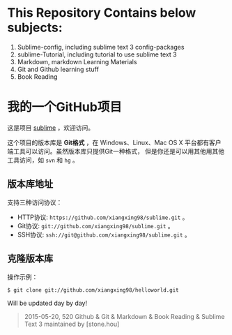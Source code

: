 # This Repository Contains below subjects:
1. Sublime-config, including sublime text 3 config-packages
2. sublime-Tutorial, including tutorial to use sublime text 3
3. Markdown, markdown Learning Materials 
4. Git and Github learning stuff
5. Book Reading 

# 我的一个GitHub项目

这是项目 [sublime](https://github.com/xiangxing98/sublime) ，欢迎访问。

这个项目的版本库是 **Git格式** ，在 Windows、Linux、Mac OS X
平台都有客户端工具可以访问。虽然版本库只提供Git一种格式，
但是你还是可以用其他用其他工具访问，如 ``svn`` 和 ``hg`` 。

## 版本库地址

支持三种访问协议：

* HTTP协议: `https://github.com/xiangxing98/sublime.git` 。
* Git协议: `git://github.com/xiangxing98/sublime.git` 。
* SSH协议: `ssh://git@github.com/xiangxing98/sublime.git` 。

## 克隆版本库

操作示例：

    $ git clone git://github.com/xiangxing98/helloworld.git

Will be updated day by day!
> 2015-05-20, 520 Github & Git & Markdown & Book Reading & Sublime Text 3
> maintained by [stone.hou]
